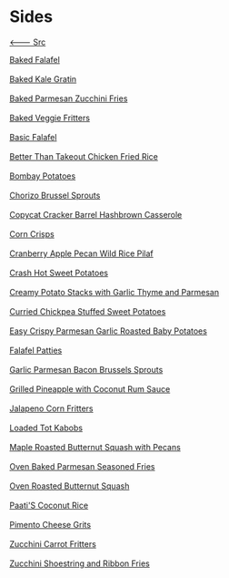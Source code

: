 # Sides

[<--- Src](../src.md)

[Baked Falafel](./baked-falafel.md)<br><br>
[Baked Kale Gratin](./baked-kale-gratin.md)<br><br>
[Baked Parmesan Zucchini Fries](./baked-parmesan-zucchini-fries.md)<br><br>
[Baked Veggie Fritters](./baked-veggie-fritters.md)<br><br>
[Basic Falafel](./basic-falafel.md)<br><br>
[Better Than Takeout Chicken Fried Rice](./better-than-takeout-chicken-fried-rice.md)<br><br>
[Bombay Potatoes](./bombay-potatoes.md)<br><br>
[Chorizo Brussel Sprouts](./chorizo-brussel-sprouts.md)<br><br>
[Copycat Cracker Barrel Hashbrown Casserole](./copycat-cracker-barrel-hashbrown-casserole.md)<br><br>
[Corn Crisps](./corn-crisps.md)<br><br>
[Cranberry Apple Pecan Wild Rice Pilaf](./cranberry-apple-pecan-wild-rice-pilaf.md)<br><br>
[Crash Hot Sweet Potatoes](./crash-hot-sweet-potatoes.md)<br><br>
[Creamy Potato Stacks with Garlic Thyme and Parmesan](./creamy-potato-stacks-with-garlic-thyme-and-parmesan.md)<br><br>
[Curried Chickpea Stuffed Sweet Potatoes](./curried-chickpea-stuffed-sweet-potatoes.md)<br><br>
[Easy Crispy Parmesan Garlic Roasted Baby Potatoes](./easy-crispy-parmesan-garlic-roasted-baby-potatoes.md)<br><br>
[Falafel Patties](./falafel-patties.md)<br><br>
[Garlic Parmesan Bacon Brussels Sprouts](./garlic-parmesan-bacon-brussels-sprouts.md)<br><br>
[Grilled Pineapple with Coconut Rum Sauce](./grilled-pineapple-with-coconut-rum-sauce.md)<br><br>
[Jalapeno Corn Fritters](./jalapeno-corn-fritters.md)<br><br>
[Loaded Tot Kabobs](./loaded-tot-kabobs.md)<br><br>
[Maple Roasted Butternut Squash with Pecans](./maple-roasted-butternut-squash-with-pecans.md)<br><br>
[Oven Baked Parmesan Seasoned Fries](./oven-baked-parmesan-seasoned-fries.md)<br><br>
[Oven Roasted Butternut Squash](./oven-roasted-butternut-squash.md)<br><br>
[Paati'S Coconut Rice](./paati's-coconut-rice.md)<br><br>
[Pimento Cheese Grits](./pimento-cheese-grits.md)<br><br>
[Zucchini Carrot Fritters](./zucchini-carrot-fritters.md)<br><br>
[Zucchini Shoestring and Ribbon Fries](./zucchini-shoestring-and-ribbon-fries.md)<br><br>
